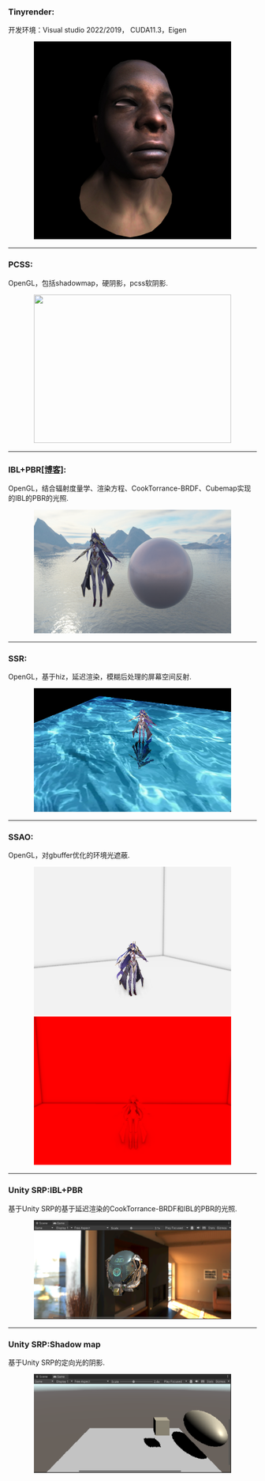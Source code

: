 ### Tinyrender:
开发环境：Visual studio 2022/2019， CUDA11.3，Eigen

<div align=center>
<img src="/TinyRender/model.jpg" width="400" height="400">
</div>

****

### PCSS:

OpenGL，包括shadowmap，硬阴影，pcss软阴影.
<div align=center>
<img src="/OpenGL/assets/PCSS/shadow.gif" width="400" height="300">
</div>

****

### IBL+PBR[[博客]](https://zhuanlan.zhihu.com/p/720562253):

OpenGL，结合辐射度量学、渲染方程、CookTorrance-BRDF、Cubemap实现的IBL的PBR的光照.
<div align=center>
<img src="/OpenGL/assets/IBL/res.png" width="400" height="250">
</div>

****

### SSR:

OpenGL，基于hiz，延迟渲染，模糊后处理的屏幕空间反射.
<div align=center>
<img src="/OpenGL/assets/SSR/res.png" width="400" height="250">
</div>

****


### SSAO:

OpenGL，对gbuffer优化的环境光遮蔽.
<div align=center>
    <img src="/OpenGL/assets/SSAO/res.png" width="400" height="300">
    <img src="/OpenGL/assets/SSAO/ssao.png" width="400" height="300">
</div>

****


### Unity SRP:IBL+PBR

基于Unity SRP的基于延迟渲染的CookTorrance-BRDF和IBL的PBR的光照.
<div align=center>
<img src="SRP\PBR+IBL\PBR+IBL.png" width="400" height="200">
</div>

****


### Unity SRP:Shadow map

基于Unity SRP的定向光的阴影.
<div align=center>
<img src="SRP\Shadow\Shadow.png" width="400" height="200">
</div>




